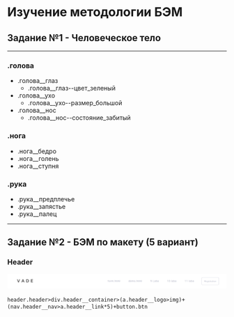 # Изучение методологии БЭМ
## Задание №1 - Человеческое тело
---
### .голова
+ .голова__глаз
    - .голова__глаз--цвет_зеленый
+ .голова__ухо
    - .голова__ухо--размер_большой
+ .голова__нос
    - .голова__нос--состояние_забитый

### .нога
+ .нога__бедро
+ .нога__голень
+ .нога__ступня

### .рука
+ .рука__предплечье
+ .рука__запястье
+ .рука__палец
---
## Задание №2 - БЭМ по макету (5 вариант)
### Header
![header](/header.png)
```
header.header>div.header__container>(a.header__logo>img)+(nav.header__nav>a.header__link*5)+button.btn
```
